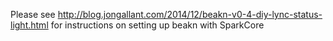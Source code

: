 Please see http://blog.jongallant.com/2014/12/beakn-v0-4-diy-lync-status-light.html for instructions on setting up beakn with SparkCore